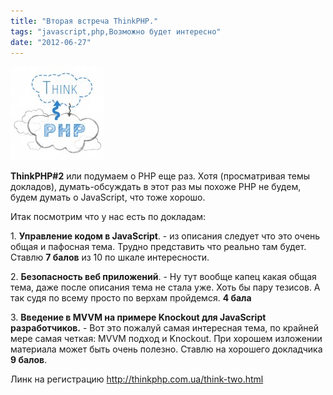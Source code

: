 ```yaml
---
title: "Вторая встреча ThinkPHP."
tags: "javascript,php,Возможно будет интересно"
date: "2012-06-27"
---
```


![](images/thinkphp-big-q-150x150.jpg "thinkphp-big-q")

**ThinkPHP#2** или подумаем о PHP еще раз. Хотя (просматривая темы докладов), думать-обсуждать в этот раз мы похоже PHP не будем, будем думать о JavaScript, что тоже хорошо.

Итак посмотрим что у нас есть по докладам:

1\. **Управление кодом в JavaScript**. - из описания следует что это очень общая и пафосная тема. Трудно представить что реально там будет.  Ставлю **7 балов** из 10 по шкале интересности.

2\. **Безопасность веб приложений**. - Ну тут вообще капец какая общая тема, даже после описания тема не стала уже. Хоть бы пару тезисов. А так судя по всему просто по верхам пройдемся. **4 бала**

3\. **Введение в MVVM на примере Knockout для JavaScript разработчиков.** - Вот это пожалуй самая интересная тема, по крайней мере самая четкая: MVVM подход и Knockout. При хорошем изложении материала может быть очень полезно. Ставлю на хорошего докладчика **9 балов**.

Линк на регистрацию http://thinkphp.com.ua/think-two.html
